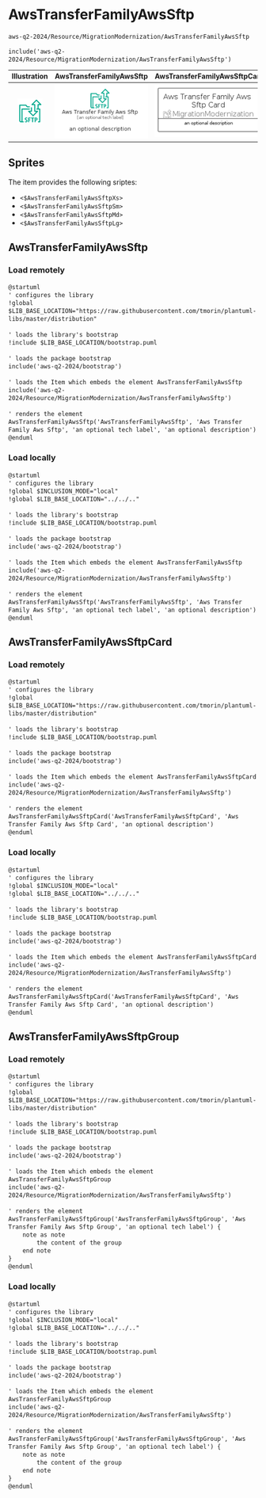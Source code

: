 # AwsTransferFamilyAwsSftp


```text
aws-q2-2024/Resource/MigrationModernization/AwsTransferFamilyAwsSftp
```

```text
include('aws-q2-2024/Resource/MigrationModernization/AwsTransferFamilyAwsSftp')
```



| Illustration | AwsTransferFamilyAwsSftp | AwsTransferFamilyAwsSftpCard | AwsTransferFamilyAwsSftpGroup |
| :---: | :---: | :---: | :---: |
| ![illustration for Illustration](../../../aws-q2-2024/Resource/MigrationModernization/AwsTransferFamilyAwsSftp.png) | ![illustration for AwsTransferFamilyAwsSftp](../../../aws-q2-2024/Resource/MigrationModernization/AwsTransferFamilyAwsSftp.Local.png) | ![illustration for AwsTransferFamilyAwsSftpCard](../../../aws-q2-2024/Resource/MigrationModernization/AwsTransferFamilyAwsSftpCard.Local.png) | ![illustration for AwsTransferFamilyAwsSftpGroup](../../../aws-q2-2024/Resource/MigrationModernization/AwsTransferFamilyAwsSftpGroup.Local.png) |



## Sprites
The item provides the following sriptes:

- `<$AwsTransferFamilyAwsSftpXs>`
- `<$AwsTransferFamilyAwsSftpSm>`
- `<$AwsTransferFamilyAwsSftpMd>`
- `<$AwsTransferFamilyAwsSftpLg>`





## AwsTransferFamilyAwsSftp

### Load remotely
```plantuml
@startuml
' configures the library
!global $LIB_BASE_LOCATION="https://raw.githubusercontent.com/tmorin/plantuml-libs/master/distribution"

' loads the library's bootstrap
!include $LIB_BASE_LOCATION/bootstrap.puml

' loads the package bootstrap
include('aws-q2-2024/bootstrap')

' loads the Item which embeds the element AwsTransferFamilyAwsSftp
include('aws-q2-2024/Resource/MigrationModernization/AwsTransferFamilyAwsSftp')

' renders the element
AwsTransferFamilyAwsSftp('AwsTransferFamilyAwsSftp', 'Aws Transfer Family Aws Sftp', 'an optional tech label', 'an optional description')
@enduml
```

### Load locally
```plantuml
@startuml
' configures the library
!global $INCLUSION_MODE="local"
!global $LIB_BASE_LOCATION="../../.."

' loads the library's bootstrap
!include $LIB_BASE_LOCATION/bootstrap.puml

' loads the package bootstrap
include('aws-q2-2024/bootstrap')

' loads the Item which embeds the element AwsTransferFamilyAwsSftp
include('aws-q2-2024/Resource/MigrationModernization/AwsTransferFamilyAwsSftp')

' renders the element
AwsTransferFamilyAwsSftp('AwsTransferFamilyAwsSftp', 'Aws Transfer Family Aws Sftp', 'an optional tech label', 'an optional description')
@enduml
```

## AwsTransferFamilyAwsSftpCard

### Load remotely
```plantuml
@startuml
' configures the library
!global $LIB_BASE_LOCATION="https://raw.githubusercontent.com/tmorin/plantuml-libs/master/distribution"

' loads the library's bootstrap
!include $LIB_BASE_LOCATION/bootstrap.puml

' loads the package bootstrap
include('aws-q2-2024/bootstrap')

' loads the Item which embeds the element AwsTransferFamilyAwsSftpCard
include('aws-q2-2024/Resource/MigrationModernization/AwsTransferFamilyAwsSftp')

' renders the element
AwsTransferFamilyAwsSftpCard('AwsTransferFamilyAwsSftpCard', 'Aws Transfer Family Aws Sftp Card', 'an optional description')
@enduml
```

### Load locally
```plantuml
@startuml
' configures the library
!global $INCLUSION_MODE="local"
!global $LIB_BASE_LOCATION="../../.."

' loads the library's bootstrap
!include $LIB_BASE_LOCATION/bootstrap.puml

' loads the package bootstrap
include('aws-q2-2024/bootstrap')

' loads the Item which embeds the element AwsTransferFamilyAwsSftpCard
include('aws-q2-2024/Resource/MigrationModernization/AwsTransferFamilyAwsSftp')

' renders the element
AwsTransferFamilyAwsSftpCard('AwsTransferFamilyAwsSftpCard', 'Aws Transfer Family Aws Sftp Card', 'an optional description')
@enduml
```

## AwsTransferFamilyAwsSftpGroup

### Load remotely
```plantuml
@startuml
' configures the library
!global $LIB_BASE_LOCATION="https://raw.githubusercontent.com/tmorin/plantuml-libs/master/distribution"

' loads the library's bootstrap
!include $LIB_BASE_LOCATION/bootstrap.puml

' loads the package bootstrap
include('aws-q2-2024/bootstrap')

' loads the Item which embeds the element AwsTransferFamilyAwsSftpGroup
include('aws-q2-2024/Resource/MigrationModernization/AwsTransferFamilyAwsSftp')

' renders the element
AwsTransferFamilyAwsSftpGroup('AwsTransferFamilyAwsSftpGroup', 'Aws Transfer Family Aws Sftp Group', 'an optional tech label') {
    note as note
        the content of the group
    end note
}
@enduml
```

### Load locally
```plantuml
@startuml
' configures the library
!global $INCLUSION_MODE="local"
!global $LIB_BASE_LOCATION="../../.."

' loads the library's bootstrap
!include $LIB_BASE_LOCATION/bootstrap.puml

' loads the package bootstrap
include('aws-q2-2024/bootstrap')

' loads the Item which embeds the element AwsTransferFamilyAwsSftpGroup
include('aws-q2-2024/Resource/MigrationModernization/AwsTransferFamilyAwsSftp')

' renders the element
AwsTransferFamilyAwsSftpGroup('AwsTransferFamilyAwsSftpGroup', 'Aws Transfer Family Aws Sftp Group', 'an optional tech label') {
    note as note
        the content of the group
    end note
}
@enduml
```

